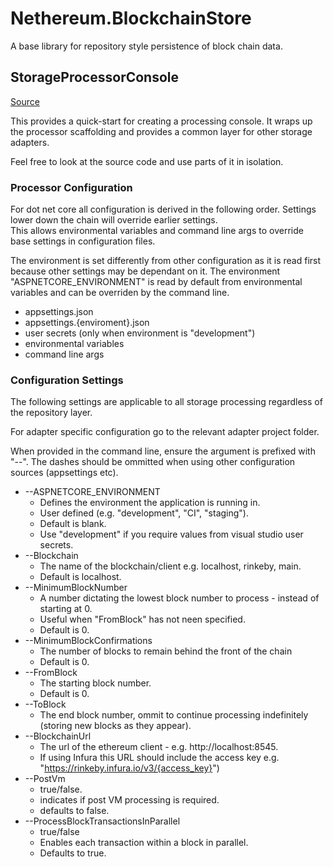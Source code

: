 ﻿# Nethereum.BlockchainStore

A base library for repository style persistence of block chain data.

## StorageProcessorConsole

[Source](StorageProcessorConsole.cs)

This provides a quick-start for creating a processing console. It wraps up the processor scaffolding and provides a common layer for other storage adapters.

Feel free to look at the source code and use parts of it in isolation.  

### Processor Configuration
For dot net core all configuration is derived in the following order.  Settings lower down the chain will override earlier settings.  
This allows environmental variables and command line args to override base settings in configuration files.

The environment is set differently from other configuration as it is read first because other settings may be dependant on it. 
The environment "ASPNETCORE_ENVIRONMENT" is read by default from environmental variables and can be overriden by the command line.

* appsettings.json
* appsettings.{enviroment}.json
* user secrets (only when environment is "development")
* environmental variables
* command line args

### Configuration Settings
The following settings are applicable to all storage processing regardless of the repository layer.

For adapter specific configuration go to the relevant adapter project folder.

When provided in the command line, ensure the argument is prefixed with "--".  The dashes should be ommitted when using other configuration sources (appsettings etc).

* --ASPNETCORE_ENVIRONMENT
  - Defines the environment the application is running in.
  - User defined (e.g. "development", "CI", "staging").
  - Default is blank.
  - Use "development" if you require values from visual studio user secrets.
* --Blockchain
  - The name of the blockchain/client e.g. localhost, rinkeby, main.
  - Default is localhost.
* --MinimumBlockNumber
  - A number dictating the lowest block number to process - instead of starting at 0.
  - Useful when "FromBlock" has not neen specified.
  - Default is 0.
* --MinimumBlockConfirmations
  - The number of blocks to remain behind the front of the chain
  - Default is 0.
* --FromBlock
  - The starting block number.
  - Default is 0.
* --ToBlock
  - The end block number, ommit to continue processing indefinitely (storing new blocks as they appear).
* --BlockchainUrl 
  - The url of the ethereum client - e.g. http://localhost:8545.  
  - If using Infura this URL should include the access key e.g. "https://rinkeby.infura.io/v3/{access_key}")
* --PostVm 
  - true/false.
  - indicates if post VM processing is required.
  - defaults to false.
* --ProcessBlockTransactionsInParallel
  - true/false
  - Enables each transaction within a block in parallel.
  - Defaults to true.

